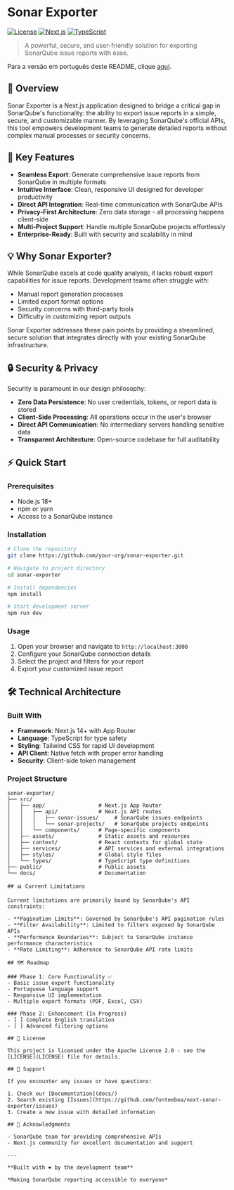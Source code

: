 # Sonar Exporter

[![License](https://img.shields.io/badge/License-Apache%202.0-blue.svg)](https://opensource.org/licenses/Apache-2.0)
[![Next.js](https://img.shields.io/badge/Next.js-14+-black)](https://nextjs.org/)
[![TypeScript](https://img.shields.io/badge/TypeScript-5.0+-3178C6)](https://www.typescriptlang.org/)

> A powerful, secure, and user-friendly solution for exporting SonarQube issue reports with ease.

Para a versão em português deste README, clique [aqui](README.md).

## 🎯 Overview

Sonar Exporter is a Next.js application designed to bridge a critical gap in SonarQube's functionality: the ability to export issue reports in a simple, secure, and customizable manner. By leveraging SonarQube's official APIs, this tool empowers development teams to generate detailed reports without complex manual processes or security concerns.

## 🚀 Key Features

- **Seamless Export**: Generate comprehensive issue reports from SonarQube in multiple formats
- **Intuitive Interface**: Clean, responsive UI designed for developer productivity
- **Direct API Integration**: Real-time communication with SonarQube APIs
- **Privacy-First Architecture**: Zero data storage - all processing happens client-side
- **Multi-Project Support**: Handle multiple SonarQube projects effortlessly
- **Enterprise-Ready**: Built with security and scalability in mind

## 💡 Why Sonar Exporter?

While SonarQube excels at code quality analysis, it lacks robust export capabilities for issue reports. Development teams often struggle with:

- Manual report generation processes
- Limited export format options
- Security concerns with third-party tools
- Difficulty in customizing report outputs

Sonar Exporter addresses these pain points by providing a streamlined, secure solution that integrates directly with your existing SonarQube infrastructure.

## 🔒 Security & Privacy

Security is paramount in our design philosophy:

- **Zero Data Persistence**: No user credentials, tokens, or report data is stored
- **Client-Side Processing**: All operations occur in the user's browser
- **Direct API Communication**: No intermediary servers handling sensitive data
- **Transparent Architecture**: Open-source codebase for full auditability

## ⚡ Quick Start

### Prerequisites

- Node.js 18+ 
- npm or yarn
- Access to a SonarQube instance

### Installation

```bash
# Clone the repository
git clone https://github.com/your-org/sonar-exporter.git

# Navigate to project directory
cd sonar-exporter

# Install dependencies
npm install

# Start development server
npm run dev
```

### Usage

1. Open your browser and navigate to `http://localhost:3000`
2. Configure your SonarQube connection details
3. Select the project and filters for your report
4. Export your customized issue report

## 🛠 Technical Architecture

### Built With

- **Framework**: Next.js 14+ with App Router
- **Language**: TypeScript for type safety
- **Styling**: Tailwind CSS for rapid UI development
- **API Client**: Native fetch with proper error handling
- **Security**: Client-side token management

### Project Structure

```
sonar-exporter/
├── src/
│   ├── app/                 # Next.js App Router
│   │   ├── api/             # Next.js API routes
│   │   │   ├── sonar-issues/     # SonarQube issues endpoints
│   │   │   └── sonar-projects/   # SonarQube projects endpoints
│   │   └── components/      # Page-specific components
│   ├── assets/              # Static assets and resources
│   ├── context/             # React contexts for global state
│   ├── services/            # API services and external integrations
│   ├── styles/              # Global style files
│   └── types/               # TypeScript type definitions
├── public/                  # Public assets
└── docs/                    # Documentation

## 📊 Current Limitations

Current limitations are primarily bound by SonarQube's API constraints:

- **Pagination Limits**: Governed by SonarQube's API pagination rules
- **Filter Availability**: Limited to filters exposed by SonarQube APIs
- **Performance Boundaries**: Subject to SonarQube instance performance characteristics
- **Rate Limiting**: Adherence to SonarQube API rate limits

## 🗺 Roadmap

### Phase 1: Core Functionality ✅
- Basic issue export functionality
- Portuguese language support
- Responsive UI implementation
- Multiple export formats (PDF, Excel, CSV)

### Phase 2: Enhancement (In Progress)
- [ ] Complete English translation
- [ ] Advanced filtering options

## 📝 License

This project is licensed under the Apache License 2.0 - see the [LICENSE](LICENSE) file for details.

## 🔧 Support

If you encounter any issues or have questions:

1. Check our [Documentation](docs/)
2. Search existing [Issues](https://github.com/fonteeboa/next-sonar-exporter/issues)
3. Create a new issue with detailed information

## 🌟 Acknowledgments

- SonarQube team for providing comprehensive APIs
- Next.js community for excellent documentation and support

---

**Built with ❤️ by the development team**

*Making SonarQube reporting accessible to everyone*